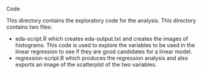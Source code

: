 Code

This directory contains the exploratory code for the analysis. This directory contains two files: 
* eda-script.R which creates eda-output.txt and creates the images of histograms. This code is used to explore the variables to be used in the linear regression to see if they are good candidates for a linear model. 
* regression-script.R which produces the regression analysis and also exports an image of the scatterplot of the two variables. 

